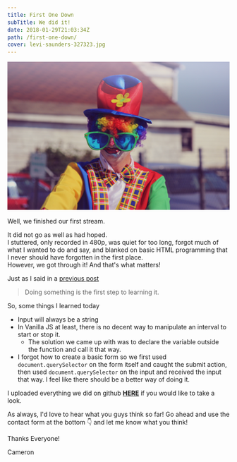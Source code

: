 ```yaml
---
title: First One Down
subTitle: We did it!
date: 2018-01-29T21:03:34Z
path: /first-one-down/
cover: levi-saunders-327323.jpg
---
```


![Photo by Levi Saunders on Unsplash](levi-saunders-327323.jpg)

Well, we finished our first stream.

<!-- [_Here's a link of the video if you want to see._](https://youtu.be/WeBUdmNEdRI) -->

It did not go as well as had hoped.<br>
I stuttered, only recorded in 480p, was quiet for too long, forgot much of what I wanted to do and say, and blanked on basic HTML programming that I never should have forgotten in the first place. <br>
However, we got through it! And that's what matters!

Just as I said in a [previous post](https://codesquawk.me/hello-world/)

> Doing something is the first step to learning it.

So, some things I learned today

* Input will always be a string
* In Vanilla JS at least, there is no decent way to manipulate an interval to start or stop it.
  * The solution we came up with was to declare the variable outside the function and call it that way.
* I forgot how to create a basic form so we first used `document.querySelector` on the form itself and caught the submit action, then used `document.querySelector` on the input and received the input that way. I feel like there should be a better way of doing it.

I uploaded everything we did on github [**HERE**](https://github.com/Ecleptic/Interval-Timer/tree/093586ec2787a837d5dbd35b45d5e6fa6afc7133) if you would like to take a look.

As always, I'd love to hear what you guys think so far! Go ahead and use the contact form at the bottom 👇 and let me know what you think!

Thanks Everyone!

Cameron
